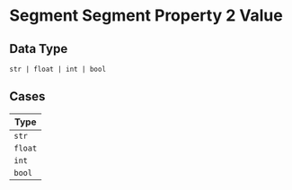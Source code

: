 
# Segment Segment Property 2 Value

## Data Type

`str | float | int | bool`

## Cases

| Type |
|  --- |
| `str` |
| `float` |
| `int` |
| `bool` |

